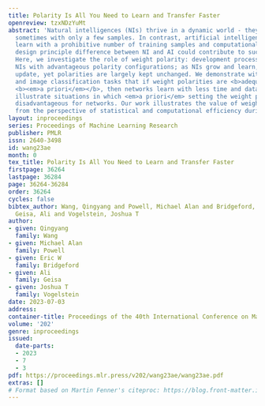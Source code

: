 ```yaml
---
title: Polarity Is All You Need to Learn and Transfer Faster
openreview: tzxNDzYuMt
abstract: 'Natural intelligences (NIs) thrive in a dynamic world - they learn quickly,
  sometimes with only a few samples. In contrast, artificial intelligences (AIs) typically
  learn with a prohibitive number of training samples and computational power. What
  design principle difference between NI and AI could contribute to such a discrepancy?
  Here, we investigate the role of weight polarity: development processes initialize
  NIs with advantageous polarity configurations; as NIs grow and learn, synapse magnitudes
  update, yet polarities are largely kept unchanged. We demonstrate with simulation
  and image classification tasks that if weight polarities are <b>adequately</b> set
  <b><em>a priori</em></b>, then networks learn with less time and data. We also explicitly
  illustrate situations in which <em>a priori</em> setting the weight polarities is
  disadvantageous for networks. Our work illustrates the value of weight polarities
  from the perspective of statistical and computational efficiency during learning.'
layout: inproceedings
series: Proceedings of Machine Learning Research
publisher: PMLR
issn: 2640-3498
id: wang23ae
month: 0
tex_title: Polarity Is All You Need to Learn and Transfer Faster
firstpage: 36264
lastpage: 36284
page: 36264-36284
order: 36264
cycles: false
bibtex_author: Wang, Qingyang and Powell, Michael Alan and Bridgeford, Eric W and
  Geisa, Ali and Vogelstein, Joshua T
author:
- given: Qingyang
  family: Wang
- given: Michael Alan
  family: Powell
- given: Eric W
  family: Bridgeford
- given: Ali
  family: Geisa
- given: Joshua T
  family: Vogelstein
date: 2023-07-03
address: 
container-title: Proceedings of the 40th International Conference on Machine Learning
volume: '202'
genre: inproceedings
issued:
  date-parts:
  - 2023
  - 7
  - 3
pdf: https://proceedings.mlr.press/v202/wang23ae/wang23ae.pdf
extras: []
# Format based on Martin Fenner's citeproc: https://blog.front-matter.io/posts/citeproc-yaml-for-bibliographies/
---
```

